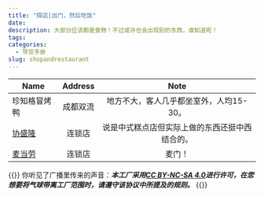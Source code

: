 ```yaml
---
title: "探店|出门，然后吃饭"
date:
description: 大部分应该都是食物！不过或许也会出现别的东西，谁知道呢！
tags:
categories:
  - 导览手册
slug: shopandrestaurant
---
```

|Name|Address|Note|
|----|:-------:|:----:|
|珍知格冒烤鸭|成都双流|地方不大，客人几乎都坐室外，人均15-30。
|[协盛隆](https://ccaatthouse.icu/posts/%E6%8E%A2%E5%BA%97/xieshenglong/)|连锁店|说是中式糕点店但实际上做的东西还挺中西结合的。
|[麦当劳](https://ccaatthouse.icu/posts/%E6%8E%A2%E5%BA%97/maidanglao)|连锁店|麦门！




<style>
  blockquote {
    color: #2a4f43; /* 设置字体颜色 */
  }
</style>

{{<card>}}
你听见了广播里传来的声音：***本工厂采用[CC BY-NC-SA 4.0](https://creativecommons.org/licenses/by-nc-sa/4.0/deed.zh-hans)进行许可，在您想要将气球带离工厂范围时，请遵守该协议中所提及的规则。***
{{</card>}}
